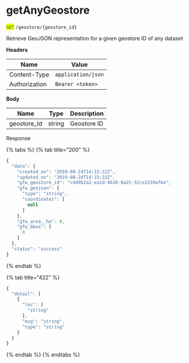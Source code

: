 # getAnyGeostore

<mark style="color:green;">`GET`</mark> `/geostore/{geostore_id}`

Retrieve GeoJSON representation for a given geostore ID of any dataset

**Headers**

| Name          | Value              |
| ------------- | ------------------ |
| Content-Type  | `application/json` |
| Authorization | `Bearer <token>`   |

**Body**

| Name         | Type   | Description |
| ------------ | ------ | ----------- |
| geostore\_Id | string | Geostore ID |

Response

{% tabs %}
{% tab title="200" %}
```javascript
{
  "data": {
    "created_on": "2019-08-24T14:15:22Z",
    "updated_on": "2019-08-24T14:15:22Z",
    "gfw_geostore_id": "c4d9b2a2-ea1d-4630-9a25-32ca1539af6e",
    "gfw_geojson": {
      "type": "string",
      "coordinates": [
        null
      ]
    },
    "gfw_area__ha": 0,
    "gfw_bbox": [
      0
    ]
  },
  "status": "success"
}
```
{% endtab %}

{% tab title="422" %}
```javascript
{
  "detail": [
    {
      "loc": [
        "string"
      ],
      "msg": "string",
      "type": "string"
    }
  ]
}
```
{% endtab %}
{% endtabs %}
